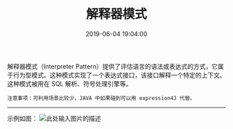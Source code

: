 ﻿---
layout: post
title:  "解释器模式"
date:   2019-06-04 19:04:00
categories: 
   - 设计模式
tags:
   - 设计模式
---

解释器模式（Interpreter Pattern）提供了评估语言的语法或表达式的方式，它属于行为型模式。这种模式实现了一个表达式接口，该接口解释一个特定的上下文。这种模式被用在 SQL 解析、符号处理引擎等。

    注意事项：可利用场景比较少，JAVA 中如果碰到可以用 expression4J 代替。

----------

示例如图：
![此处输入图片的描述][1]


  [1]: https://www.runoob.com/wp-content/uploads/2014/08/interpreter_pattern_uml_diagram.jpg